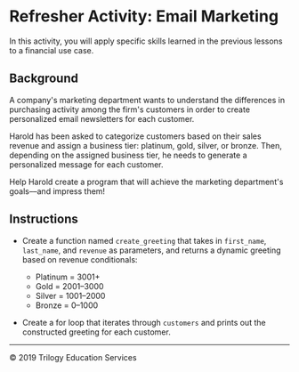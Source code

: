 # Refresher Activity: Email Marketing

In this activity, you will apply specific skills learned in the previous lessons to a financial use case.

## Background

A company's marketing department wants to understand the differences in purchasing activity among the firm's customers in order to create personalized email newsletters for each customer.

Harold has been asked to categorize customers based on their sales revenue and assign a business tier: platinum, gold, silver, or bronze. Then, depending on the assigned business tier, he needs to generate a personalized message for each customer.

Help Harold create a program that will achieve the marketing department's goals––and impress them!

## Instructions

* Create a function named `create_greeting` that takes in `first_name`, `last_name`, and `revenue` as parameters, and returns a dynamic greeting based on revenue conditionals:

  * Platinum = 3001+
  * Gold = 2001–3000
  * Silver = 1001–2000
  * Bronze = 0–1000

* Create a for loop that iterates through `customers` and prints out the constructed greeting for each customer.

---

© 2019 Trilogy Education Services
